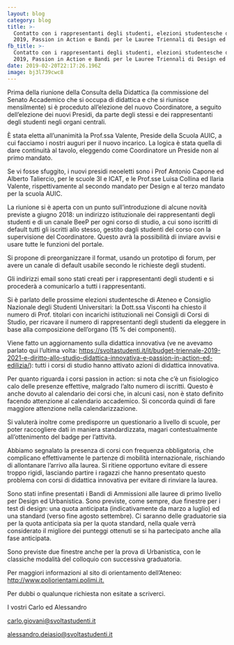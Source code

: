 ```yaml
---
layout: blog
category: blog
title: >-
  Contatto con i rappresentanti degli studenti, elezioni studentesche di maggio
  2019, Passion in Action e Bandi per le Lauree Triennali di Design ed AUIC
fb_title: >-
  Contatto con i rappresentanti degli studenti, elezioni studentesche di maggio
  2019, Passion in Action e Bandi per le Lauree Triennali di Design ed AUIC
date: 2019-02-20T22:17:26.196Z
image: bj3l739cwc8
---
```

Prima della riunione della Consulta della Didattica (la commissione del Senato Accademico che si occupa di didattica e che si riunisce mensilmente) si è proceduto all’elezione del nuovo Coordinatore, a seguito dell’elezione dei nuovi Presidi, da parte degli stessi e dei rappresentanti degli studenti negli organi centrali.

È stata eletta all’unanimità la Prof.ssa Valente, Preside della Scuola AUIC, a cui facciamo i nostri auguri per il nuovo incarico. La logica è stata quella di dare continuità al tavolo, eleggendo come Coordinatore un Preside non al primo mandato.

Se vi fosse sfuggito, i nuovi presidi neoeletti sono i Prof Antonio Capone ed Alberto Taliercio, per le scuole 3I e ICAT, e le Prof.sse Luisa Collina ed Ilaria Valente, rispettivamente al secondo mandato per Design e al terzo mandato per la scuola AUIC.

La riunione si è aperta con un punto sull’introduzione di alcune novità previste a giugno 2018: un indirizzo istituzionale dei rappresentanti degli studenti e di un canale BeeP per ogni corso di studio, a cui sono iscritti di default tutti gli iscritti allo stesso, gestito dagli studenti del corso con la supervisione del Coordinatore. Questo avrà la possibilità di inviare avvisi e usare tutte le funzioni del portale. 

Si propone di preorganizzare il format, usando un prototipo di forum, per avere un canale di default usabile secondo le richieste degli studenti. 

Gli indirizzi email sono stati creati per i rappresentanti degli studenti e si procederà a comunicarlo a tutti i rappresentanti.

Si è parlato delle prossime elezioni studentesche di Ateneo e Consiglio Nazionale degli Studenti Universitari: la Dott.ssa Visconti ha chiesto il numero di Prof. titolari con incarichi istituzionali nei Consigli di Corsi di Studio, per ricavare il numero di rappresentanti degli studenti da eleggere in base alla composizione dell’organo (15 % dei componenti).

Viene fatto un aggiornamento sulla didattica innovativa (ve ne avevamo parlato qui l’ultima volta: <https://svoltastudenti.it/it/budget-triennale-2019-2021-e-diritto-allo-studio-didattica-innovativa-e-passion-in-action-ed-edilizia/>): tutti i corsi di studio hanno attivato azioni di didattica innovativa.

Per quanto riguarda i corsi passion in action: si nota che c’è un fisiologico calo delle presenze effettive, malgrado l’alto numero di iscritti. Questo è anche dovuto al calendario dei corsi che, in alcuni casi, non è stato definito facendo attenzione al calendario accademico. Si concorda quindi di fare maggiore attenzione nella calendarizzazione.

Si valuterà inoltre come predisporre un questionario a livello di scuole, per poter raccogliere dati in maniera standardizzata, magari contestualmente all’ottenimento del badge per l’attività.

Abbiamo segnalato la presenza di corsi con frequenza obbligatoria, che complicano effettivamente le partenze di mobilità internazionale, rischiando di allontanare l’arrivo alla laurea. Si ritiene opportuno evitare di essere troppo rigidi, lasciando partire i ragazzi che hanno presentato questo problema con corsi di didattica innovativa per evitare di rinviare la laurea. 

Sono stati infine presentati i Bandi di Ammissioni alle lauree di primo livello per Design ed Urbanistica. Sono previste, come sempre, due finestre per i test di design: una quota anticipata (indicativamente da marzo a luglio) ed una standard (verso fine agosto settembre). Ci saranno delle graduatorie sia per la quota anticipata sia per la quota standard, nella quale verrà considerato il migliore dei punteggi ottenuti se si ha partecipato anche alla fase anticipata.

Sono previste due finestre anche per la prova di Urbanistica, con le classiche modalità del colloquio con successiva graduatoria.

Per maggiori informazioni al sito di orientamento dell’Ateneo: <http://www.poliorientami.polimi.it.>

Per dubbi o qualunque richiesta non esitate a scriverci.

I vostri Carlo ed Alessandro

<carlo.giovani@svoltastudenti.it>

<alessandro.deiasio@svoltastudenti.it>
